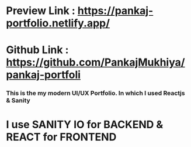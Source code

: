 #  Preview Link :   https://pankaj-portfolio.netlify.app/


#  Github Link :    https://github.com/PankajMukhiya/pankaj-portfoli

### This is the my modern UI/UX Portfolio. In which I used Reactjs & Sanity

# I use SANITY IO for BACKEND   & REACT for FRONTEND
